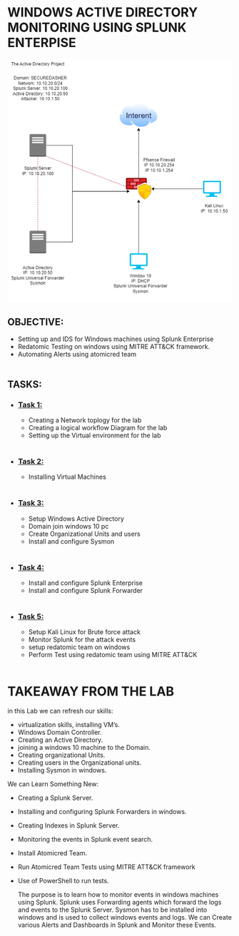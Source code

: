 # WINDOWS ACTIVE DIRECTORY MONITORING USING SPLUNK ENTERPISE

![image](/assets/images/image1.png)

## OBJECTIVE:<br>

- Setting up and IDS for Windows machines using Splunk Enterprise
- Redatomic Testing on windows using MITRE ATT&CK framework.
- Automating Alerts using atomicred team<br><br>

## TASKS:<br>

- ### [Task 1:](https://github.com/rajeevlraman/SIEM/blob/main/assets/AD_Project_task1.md)
     - Creating a Network toplogy for the lab
     - Creating a logical workflow Diagram for the lab
     - Setting up the Virtual environment for the lab<br><br>
- ### [Task 2:](https://github.com/rajeevlraman/SIEM/blob/main/assets/AD_project_task2.md)
     - Installing Virtual Machines<br><br>
- ### [Task 3:](https://github.com/rajeevlraman/SIEM/blob/main/assets/AD_Project_task3.md)
     - Setup Windows Active Directory
     - Domain join windows 10 pc
     - Create Organizational Units and users
     - Install and configure Sysmon <br><br>
- ### [Task 4:](https://github.com/rajeevlraman/SIEM/blob/main/assets/AD_Project_task4.md)
     - Install and configure Splunk Enterprise
     - Install and configure Splunk Forwarder<br><br> 
- ### [Task 5:](https://github.com/rajeevlraman/SIEM/blob/main/assets/AD_Project_task5.md)
     - Setup Kali Linux for Brute force attack
     - Monitor Splunk for the attack events
     - setup redatomic team on windows
     - Perform Test using redatomic team using MITRE ATT&CK <br><br>

# TAKEAWAY FROM THE LAB

in this Lab we can refresh our skills:

- virtualization skills, installing VM’s.
- Windows Domain Controller.
- Creating an Active Directory.
- joining a windows 10 machine to the Domain.
- Creating organizational Units.
- Creating users in the Organizational units.
- Installing Sysmon in windows.

We can Learn Something New:

- Creating a Splunk Server.
- Installing and configuring Splunk Forwarders in windows.
- Creating Indexes in Splunk Server.
- Monitoring the events in Splunk event search.
- Install Atomicred Team.
- Run Atomicred Team Tests using MITRE ATT&CK framework
- Use of PowerShell to run tests.

     The purpose is to learn how to monitor events in windows machines using Splunk.
Splunk uses Forwarding agents which forward the logs and events to the Splunk Server.
Sysmon has to be installed into windows and is used to collect windows events and logs.
We can Create various Alerts and Dashboards in Splunk and Monitor these Events.

<!--
![image](https://github.com/rajeevlraman/SIEM/assets/85452477/bcb3bf3a-7658-4b88-a852-a4266d28eb1a)

-->

